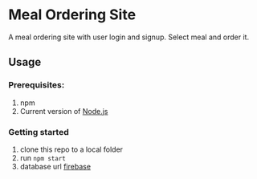 # Meal Ordering Site

A meal ordering site with user login and signup. Select meal and order it.

## Usage

### Prerequisites:

1.  npm
2.  Current version of [Node.js](https://nodejs.org/)

### Getting started

1. clone this repo to a local folder
2. run `npm start`
3. database url [firebase](https://console.firebase.google.com/project/react-http-cd495/database/react-http-cd495-default-rtdb/data)
